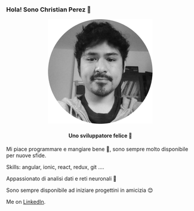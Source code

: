 ### Hola! Sono Christian Perez 👨

<center> 

![](./src/assets/profile.png)
#### Uno sviluppatore felice 🎉
</center>

Mi piace programmare e mangiare bene 🍣, sono sempre molto disponibile per nuove sfide. 

Skills: angular, ionic, react, redux, git ....  

Appassionato di analisi dati e reti neuronali 🧠 

Sono sempre disponibile ad iniziare progettini in amicizia 😊

Me on [LinkedIn](https://www.linkedin.com/in/christian-perez-macedo-a079a1186/).
